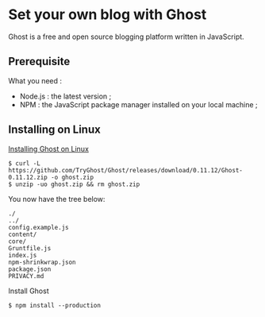 # Set your own blog with Ghost

Ghost is a free and open source blogging platform written in JavaScript.

## Prerequisite

What you need :
  - Node.js : the latest version ;
  - NPM : the JavaScript package manager installed on your local machine ; 


## Installing on Linux

[Installing Ghost on Linux](https://docs.ghost.org/v0.11/docs/installing-ghost-on-linux)

```
$ curl -L https://github.com/TryGhost/Ghost/releases/download/0.11.12/Ghost-0.11.12.zip -o ghost.zip
$ unzip -uo ghost.zip && rm ghost.zip
``` 

You now have the tree below:
```
./
../
config.example.js
content/
core/
Gruntfile.js
index.js
npm-shrinkwrap.json
package.json
PRIVACY.md
```

Install Ghost
```
$ npm install --production

```
